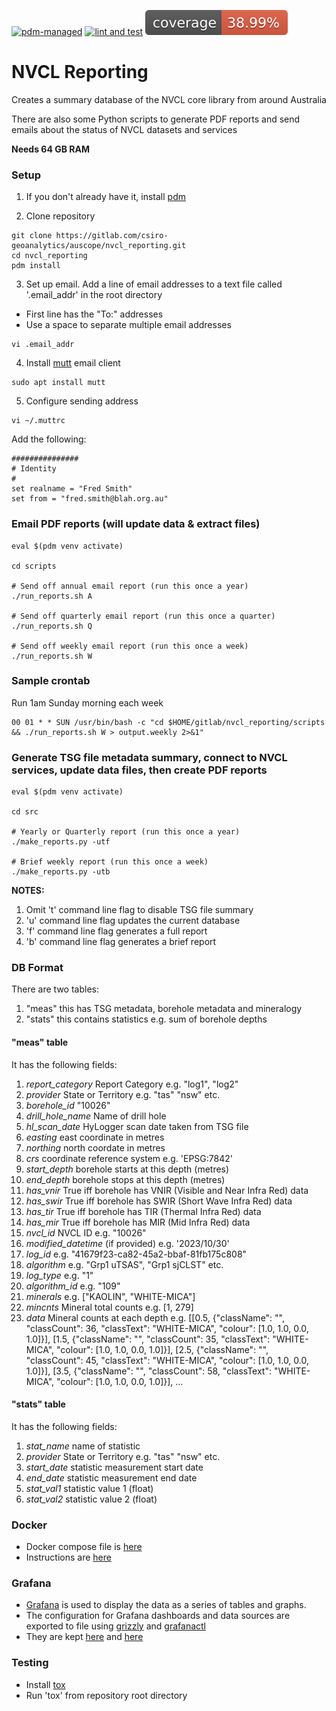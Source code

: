[![pdm-managed](https://img.shields.io/badge/pdm-managed-blueviolet)](https://pdm.fming.dev)
[![lint and test](https://github.com/AuScope/nvcl_reporting/actions/workflows/nvcl_reporting.yml/badge.svg)](https://github.com/AuScope/nvcl_reporting/actions/workflows/nvcl_reporting.yml)
[![Coverage Status](https://raw.githubusercontent.com/AuScope/nvcl_reporting/refs/heads/main/test/badge/coverage-badge.svg)]()

# NVCL Reporting

Creates a summary database of the NVCL core library from around Australia

There are also some Python scripts to generate PDF reports and send emails about the status of NVCL datasets and services

**Needs 64 GB RAM**

### Setup

1. If you don't already have it, install [pdm](https://pdm.fming.dev/latest/)

2. Clone repository
```
git clone https://gitlab.com/csiro-geoanalytics/auscope/nvcl_reporting.git
cd nvcl_reporting
pdm install
```

3. Set up email. Add a line of email addresses to a text file called '.email_addr' in the root directory
  - First line has the "To:" addresses
  - Use a space to separate multiple email addresses
```
vi .email_addr
```

4. Install [mutt](http://www.mutt.org) email client
```
sudo apt install mutt
```

5. Configure sending address
```
vi ~/.muttrc
```

Add the following:
```
###############
# Identity
#
set realname = "Fred Smith"
set from = "fred.smith@blah.org.au"
```

### Email PDF reports (will update data & extract files)
```
eval $(pdm venv activate)

cd scripts

# Send off annual email report (run this once a year)
./run_reports.sh A

# Send off quarterly email report (run this once a quarter)
./run_reports.sh Q

# Send off weekly email report (run this once a week)
./run_reports.sh W
```

### Sample crontab

Run 1am Sunday morning each week
```
00 01 * * SUN /usr/bin/bash -c "cd $HOME/gitlab/nvcl_reporting/scripts && ./run_reports.sh W > output.weekly 2>&1"
```


### Generate TSG file metadata summary, connect to NVCL services, update data files, then create PDF reports 
```
eval $(pdm venv activate)

cd src

# Yearly or Quarterly report (run this once a year)
./make_reports.py -utf

# Brief weekly report (run this once a week)
./make_reports.py -utb
```
**NOTES:**
1. Omit 't' command line flag to disable TSG file summary
2. 'u' command line flag updates the current database
3. 'f' command line flag generates a full report
4. 'b' command line flag generates a brief report


### DB Format

There are two tables:
1. "meas" this has TSG metadata, borehole metadata and mineralogy 
2. "stats" this contains statistics e.g. sum of borehole depths  

#### "meas" table

It has the following fields:

1.	*report_category*  Report Category e.g. "log1", "log2" 
2.	*provider* State or Territory e.g. "tas" "nsw" etc.
3.	*borehole_id* "10026"
4.  *drill_hole_name* Name of drill hole
5.  *hl_scan_date* HyLogger scan date taken from TSG file
6.  *easting* east coordinate in metres
7.  *northing* north coordate in metres
8.  *crs* coordinate reference system e.g. 'EPSG:7842'
9.  *start_depth* borehole starts at this depth (metres)
10. *end_depth* borehole stops at this depth (metres)
11. *has_vnir* True iff borehole has VNIR (Visible and Near Infra Red) data
12. *has_swir* True iff borehole has SWIR (Short Wave Infra Red) data
13. *has_tir* True iff borehole has TIR (Thermal Infra Red) data
14. *has_mir* True iff borehole has MIR (Mid Infra Red) data
15. *nvcl_id* NVCL ID e.g. "10026"
16.	*modified_datetime* (if provided) e.g. '2023/10/30'
17.	*log_id* e.g. "41679f23-ca82-45a2-bbaf-81fb175c808"
18.	*algorithm* e.g. "Grp1 uTSAS", "Grp1 sjCLST" etc.
19.	*log_type* e.g. "1"
20.	*algorithm_id* e.g. "109"
21.	*minerals* e.g. ["KAOLIN", "WHITE-MICA"]
22.	*mincnts* Mineral total counts e.g. [1, 279]
23.	*data* Mineral counts at each depth e.g. [[0.5, {"className": "", "classCount": 36, "classText": "WHITE-MICA", "colour": [1.0, 1.0, 0.0, 1.0]}], [1.5, {"className": "", "classCount": 35, "classText": "WHITE-MICA", "colour": [1.0, 1.0, 0.0, 1.0]}], [2.5, {"className": "", "classCount": 45, "classText": "WHITE-MICA", "colour": [1.0, 1.0, 0.0, 1.0]}], [3.5, {"className": "", "classCount": 58, "classText": "WHITE-MICA", "colour": [1.0, 1.0, 0.0, 1.0]}], ...

#### "stats" table

It has the following fields:

1. *stat_name* name of statistic
2. *provider* State or Territory e.g. "tas" "nsw" etc.
3. *start_date* statistic measurement start date
4. *end_date* statistic measurement end date
5. *stat_val1* statistic value 1 (float)
6. *stat_val2* statistic value 2 (float)


### Docker

* Docker compose file is [here](./docker/docker-compose.yml)
* Instructions are [here](./docker/README.md)

### Grafana

* [Grafana](https://github.com/grafana/grafana) is used to display the data as a series of tables and graphs.
* The configuration for Grafana dashboards and data sources are exported to file using [grizzly](https://github.com/grafana/grizzly) and [grafanactl](https://grafana.github.io/grafanactl/)
* They are kept [here](./grafana/grizzly_bkup) and [here](./grafana/grafanactl_bkup)

### Testing

* Install [tox](https://tox.wiki)
* Run 'tox' from repository root directory


